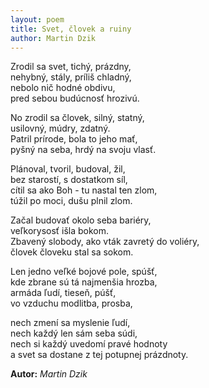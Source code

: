 ```yaml
---
layout: poem
title: Svet, človek a ruiny
author: Martin Dzik
---
```


Zrodil sa svet,  tichý, prázdny,  
nehybný, stály, príliš chladný,  
nebolo nič hodné obdivu,  
pred sebou budúcnosť hrozivú.  

No zrodil sa človek, silný, statný,   
usilovný, múdry, zdatný.  
Patril prírode, bola to jeho mať,  
pyšný na seba, hrdý na svoju vlasť.  

Plánoval, tvoril, budoval, žil,  
bez starostí, s dostatkom síl,  
cítil sa ako Boh - tu nastal ten zlom,  
túžil po moci, dušu plnil zlom.  

Začal budovať okolo seba bariéry,  
veľkorysosť išla bokom.  
Zbavený slobody, ako vták zavretý do voliéry,  
človek človeku stal sa sokom.  

Len jedno veľké bojové pole, spúšť,  
kde zbrane sú tá najmenšia hrozba,  
armáda ľudí, tieseň, púšť,  
vo vzduchu modlitba, prosba,  

nech zmení sa myslenie ľudí,  
nech každý len sám seba súdi,  
nech si každý uvedomí pravé hodnoty  
a svet sa dostane z tej potupnej prázdnoty.  

**Autor:** *Martin Dzik* 